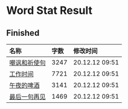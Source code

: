 # Word Stat Result


## Finished

|名称|字数|修改时间|
|:-|:-|:-|
|[嘲讽和祈使句](嘲讽和祈使句.md)|3247|20.12.12 09:51|
|[工作时间](工作时间.md)|7721|20.12.12 09:51|
|[午夜的啤酒](午夜的啤酒.md)|3141|20.12.12 09:51|
|[最后一句再见](最后一句再见.md)|1469|20.12.12 09:51|

